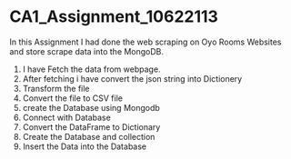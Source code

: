 # CA1_Assignment_10622113

In this Assignment  I had done the web scraping on Oyo Rooms Websites and store scrape data into the MongoDB. 
1. I have Fetch the data from webpage.
2. After fetching i have convert the json string into Dictionery
3. Transform the file 
4. Convert the file to CSV file 
5. create the Database using Mongodb
6. Connect with Database 
7. Convert the DataFrame to Dictionary
8. Create the Database and collection
9. Insert the Data into the Database
